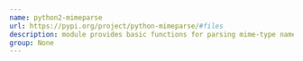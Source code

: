```yaml
---
name: python2-mimeparse
url: https://pypi.org/project/python-mimeparse/#files
description: module provides basic functions for parsing mime-type names and matching them against a list of media-ranges. URL : https://pypi.org/project/python-mimeparse/#files Groups : None
group: None
---
```

